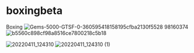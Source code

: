 # boxingbeta
Boxing
![Gems-5000-GTSF-0-360595418158195cfba2130f5528 98160374](https://user-images.githubusercontent.com/102819071/162670470-45e77a16-fa9e-4bab-8de3-95b119c85514.jpg)
![b5560c898cf98a8516ce7800218c5b18](https://user-images.githubusercontent.com/102819071/162670839-88f854cc-1b81-4410-8ce9-e1e2c930d66a.jpg)


![20220411_124310](https://user-images.githubusercontent.com/102819071/162672738-6c0b71e2-50f1-4856-be13-adeb86780711.png)
![20220411_124310 (1)](https://user-images.githubusercontent.com/102819071/162674702-56fa093b-5f61-44cc-b02f-7fc559712cd0.png)
